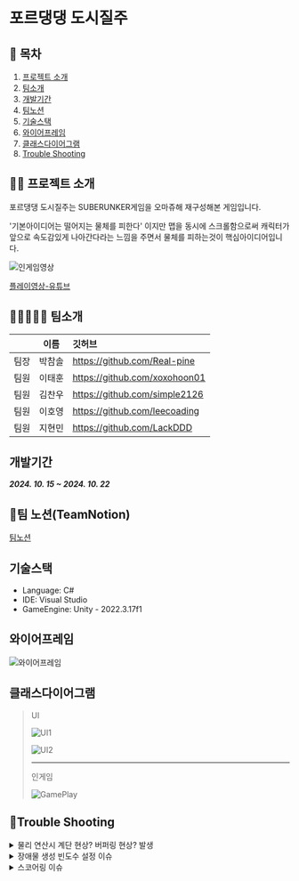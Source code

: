 # 포르댕댕 도시질주

## 📖 목차

1. [프로젝트 소개](#프로젝트-소개)
2. [팀소개](#팀소개)
3. [개발기간](#개발기간)
4. [팀노션](#팀노션)
5. [기술스택](#기술스택)
6. [와이어프레임](#와이어프레임)
7. [클래스다이어그램](#클래스다이어그램)
8. [Trouble Shooting](#trouble-shooting)

## 👨‍🏫 프로젝트 소개

포르댕댕 도시질주는 SUBERUNKER게임을 오마쥬해 재구성해본 게임입니다.

'기본아이디어는 떨어지는 물체를 피한다' 이지만 맵을 동시에 스크롤함으로써
캐릭터가 앞으로 속도감있게 나아간다라는 느낌을 주면서 물체를 피하는것이 핵심아이디어입니다.

![인게임영상](https://i.ibb.co/CtTcCzN/suberunker.gif)

[플레이영상-유튜브](https://youtu.be/YJ_QoOSKQsk)

## 👨🏻‍🤝‍👨🏻 팀소개
|  |이름|깃허브|
|---|---|:---|
|팀장|박참솔|https://github.com/Real-pine|
|팀원|이태훈|https://github.com/xoxohoon01|
|팀원|김찬우|https://github.com/simple2126|
|팀원|이호영|https://github.com/leecoading|
|팀원|지현민|https://github.com/LackDDD|

## 개발기간

___2024. 10. 15 ~ 2024. 10. 22___

## 📄팀 노션(TeamNotion)

[팀노션](https://bush-wineberry-088.notion.site/4-118824ff462c80fb94b1e53c9c083bb5?pvs=4)

## 기술스택

- Language: C#
- IDE: Visual Studio
- GameEngine: Unity - 2022.3.17f1

## 와이어프레임

![와이어프레임](https://i.ibb.co/rFMbBQm/image.png)

## 클래스다이어그램

> UI
> 
> ![UI1](https://i.ibb.co/Rb3NWM0/UI-drawio-1.png)
> 
> ![UI2](https://i.ibb.co/ckxmspw/drawio.png)
>
> ---
> 인게임
> 
> ![GamePlay](https://i.ibb.co/TcVCCmm/drawio-3.png)

## 🚀Trouble Shooting

<details>
<summary>물리 연산시 계단 현상? 버퍼링 현상? 발생</summary>
<div markdown="1">
  
  장애물은 rigidbody.velocity 값을 변경하여 위에서 아래로 내려오도록 설정했으며, FixedUpdate에서 이를 처리했습니다. 
  
  하지만 FixedUpdate는 고정된 시간마다 호출되며, 사람 눈으로 봤을 때 자연스럽게 보이기 위해 1초에 60프레임이 되어야합니다. 
  
  기본설정값에 의해 FixedUpdate는 50프레임이며, 이 때문에 부자연스러워 보였습니다. 
  
  Project Setting에서 FixedTimeStep값을 조절하여 FixedUpdate가 호출되는 빈도를 높여 자연스럽게 보이도록 수정하여 해결했습니다.
</div>
</details>

<details>
<summary>장애물 생성 빈도수 설정 이슈</summary>
<div markdown="1">
  
  난이도 구분을 int형인 1, 2, 3으로 구분지었으며 수가 높을수록 어려운 난이도입니다. 장애물 생성 딜레이를 (1 / 난이도)의 값으로 설정했습니다. 
  
  float delay = ( 1 / gameDifficulty )의 형태였습니다.
  
  이때 gameDifficulty는 int형이기 때문에 반환값은 int형이 되어버렸습니다.
  
  int형 나누기 int형의 경우 float형이 아닌 int형으로 반환되며 나머지는 버려집니다.
 
  그래서 ( 1 / gameDifficulty ) 식에서 1을 float형으로 바꿔주었습니다.
 
  float delay = (1.0f / gameDifficulty)
</div>
</details>

<details>
<summary>스코어링 이슈</summary>
<div markdown="1">
  
  이슈는 두 가지입니다.
  
  1. 로컬멀티플레이 중 먼저 죽은 플레이어의 스코어가 계속해서 올라가는 현상
 
  2. 게임오버 시 다시하기를 선택하면 전판스코어가 이어져서 올라가는 현상



  1번문제의 경우
  
  SettingPlayerScore클래스에서 isScoring이란 bool값을 추가한 뒤 true로 초기화.
 
  저 값을 false로 만드는 메서드를 작성.
  
  hp<=0를 판별하고 게임매니저에서 OnPlayerDeath를 호출하는 메서드 HitCharacter()에
  
  캐릭터 오브젝트를 파괴하고, isScoring을 false로 만드는 메서드를 호출문 추가
  
  그리고 Update()에서 SetPlayerScore() 바로 호출하지않고
 
  if(isScoring)작성해서 호출기준을 변경해서 문제해결



  2번문제의 경우
 
  다시하기는 단순히 씬매니저로 게임씬을 호출하는 것임을 인지.
  
  그래서 playerScore를 초기화시키는 함수 작성 후 Start()에 Initialize함수 배치
  
  항상 씬을 새로 불러올때면 스코어를 0으로 초기화 시키는 것으로 문제 해결
</div>
</details>

